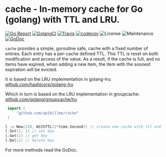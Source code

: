 # cache - In-memory cache for Go (golang) with TTL and LRU.

[![Go Report](https://goreportcard.com/badge/github.com/apibillme/cache)](https://goreportcard.com/report/github.com/apibillme/cache) [![GolangCI](https://golangci.com/badges/github.com/apibillme/cache.svg)](https://golangci.com/r/github.com/apibillme/cache) [![Travis](https://travis-ci.org/apibillme/cache.svg?branch=master)](https://travis-ci.org/apibillme/cache#) [![codecov](https://codecov.io/gh/apibillme/cache/branch/master/graph/badge.svg)](https://codecov.io/gh/apibillme/cache) ![License](https://img.shields.io/github/license/apibillme/cache.svg) ![Maintenance](https://img.shields.io/maintenance/yes/2018.svg) [![GoDoc](https://godoc.org/github.com/apibillme/cache?status.svg)](https://godoc.org/github.com/apibillme/cache)

`cache` provides a simple, goroutine safe, cache with a fixed number of entries. Each entry has a per-cache defined TTL. This TTL is reset on both modification and access of the value. As a result, if the cache is full, and no items have expired, when adding a new item, the item with the soonest expiration will be evicted.

It is based on the LRU implementation in golang-lru:
[github.com/hashicorp/golang-lru](http://godoc.org/github.com/hashicorp/golang-lru)

Which in turn is based on the LRU implementation in groupcache:
[github.com/golang/groupcache/lru](http://godoc.org/github.com/golang/groupcache/lru)

```go
 import (
     "github.com/apibillme/cache"
 )

l := New(128, WithTTL(2*time.Second)) // create new cache with ttl and fixed size of 128 keys
l.Set(1, 1) // set key
l.Get(1) // get key
l.Del(1) // delete key

```

For more methods read the GoDoc.
